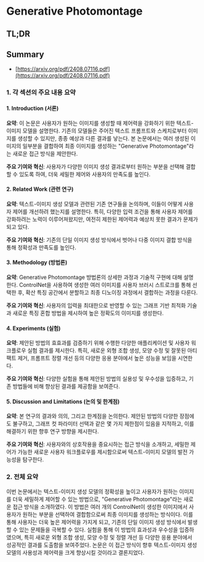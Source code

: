 # Generative Photomontage
## TL;DR
## Summary
- [https://arxiv.org/pdf/2408.07116.pdf](https://arxiv.org/pdf/2408.07116.pdf)

### 1. 각 섹션의 주요 내용 요약

#### 1. Introduction (서론)

**요약**: 이 논문은 사용자가 원하는 이미지를 생성할 때 제어력을 강화하기 위한 텍스트-이미지 모델을 설명한다. 기존의 모델들은 주어진 텍스트 프롬프트와 스케치로부터 이미지를 생성할 수 있지만, 종종 예상과 다른 결과를 낳는다. 본 논문에서는 여러 생성된 이미지의 일부분을 결합하여 최종 이미지를 생성하는 "Generative Photomontage"라는 새로운 접근 방식을 제안한다.

**주요 기여와 혁신**: 사용자가 다양한 이미지 생성 결과로부터 원하는 부분을 선택해 결합할 수 있도록 하여, 더욱 세밀한 제어와 사용자의 만족도를 높인다.

#### 2. Related Work (관련 연구)

**요약**: 텍스트-이미지 생성 모델과 관련된 기존 연구들을 논의하며, 이들이 어떻게 사용자 제어를 개선하려 했는지를 설명한다. 특히, 다양한 입력 조건을 통해 사용자 제어를 강화하려는 노력이 이루어져왔지만, 여전히 제한된 제어력과 예상치 못한 결과가 문제가 되고 있다.

**주요 기여와 혁신**: 기존의 단일 이미지 생성 방식에서 벗어나 다중 이미지 결합 방식을 통해 정확성과 만족도를 높인다.

#### 3. Methodology (방법론)

**요약**: Generative Photomontage 방법론의 상세한 과정과 기술적 구현에 대해 설명한다. ControlNet을 사용하여 생성한 여러 이미지를 사용자 브러시 스트로크를 통해 선택한 후, 확산 특징 공간에서 분할하고 최종 디노이징 과정에서 결합하는 과정을 다룬다.

**주요 기여와 혁신**: 사용자의 입력을 최대한으로 반영할 수 있는 그래프 기반 최적화 기술과 새로운 특징 혼합 방법을 제시하여 높은 정확도의 이미지를 생성한다.

#### 4. Experiments (실험)

**요약**: 제안된 방법의 효효과를 검증하기 위해 수행한 다양한 애플리케이션 및 사용자 워크플로우 실험 결과를 제시한다. 특히, 새로운 외형 조합 생성, 모양 수정 및 잘못된 아티팩트 제거, 프롬프트 정렬 개선 등의 다양한 응용 분야에서 높은 성능을 보임을 시연한다.

**주요 기여와 혁신**: 다양한 실험을 통해 제안된 방법의 실용성 및 우수성을 입증하고, 기존 방법들에 비해 향상된 결과를 제공함을 보여준다.

#### 5. Discussion and Limitations (논의 및 한계점)

**요약**: 본 연구의 결과와 의의, 그리고 한계점을 논의한다. 제안된 방법의 다양한 장점에도 불구하고, 그래프 컷 파라미터 선택과 같은 몇 가지 제한점이 있음을 지적하고, 이를 해결하기 위한 향후 연구 방향을 제시한다.

**주요 기여와 혁신**: 사용자와의 상호작용을 중요시하는 접근 방식을 소개하고, 세밀한 제어가 가능한 새로운 사용자 워크플로우를 제시함으로써 텍스트-이미지 모델의 발전 가능성을 탐구한다.

### 2. 전체 요약

이번 논문에서는 텍스트-이미지 생성 모델의 정확성을 높이고 사용자가 원하는 이미지를 더욱 세밀하게 제어할 수 있는 방법으로, "Generative Photomontage"라는 새로운 접근 방식을 소개하였다. 이 방법은 여러 개의 ControlNet이 생성한 이미지에서 사용자가 원하는 부분을 선택하여 결합함으로써 최종 이미지를 생성하는 방식이다. 이를 통해 사용자는 더욱 높은 제어력을 가지게 되고, 기존의 단일 이미지 생성 방식에서 발생할 수 있는 문제들을 극복할 수 있다. 실험을 통해 이 방법의 효과성과 우수성을 입증하였으며, 특히 새로운 외형 조합 생성, 모양 수정 및 정렬 개선 등 다양한 응용 분야에서 성공적인 결과를 도출함을 보여주었다. 논문은 이 접근 방식이 향후 텍스트-이미지 생성 모델의 사용성과 제어력을 크게 향상시킬 것이라고 결론지었다.
